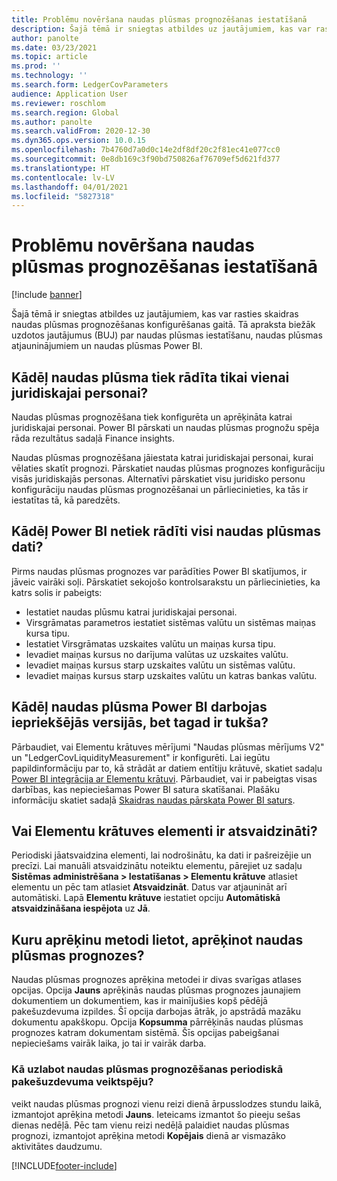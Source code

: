 ```yaml
---
title: Problēmu novēršana naudas plūsmas prognozēšanas iestatīšanā
description: Šajā tēmā ir sniegtas atbildes uz jautājumiem, kas var rasties skaidras naudas plūsmas prognozēšanas konfigurēšanas gaitā. Tā apraksta biežāk uzdotos jautājumus (BUJ) par naudas plūsmas iestatīšanu, naudas plūsmas atjauninājumiem un naudas plūsmas Power BI.
author: panolte
ms.date: 03/23/2021
ms.topic: article
ms.prod: ''
ms.technology: ''
ms.search.form: LedgerCovParameters
audience: Application User
ms.reviewer: roschlom
ms.search.region: Global
ms.author: panolte
ms.search.validFrom: 2020-12-30
ms.dyn365.ops.version: 10.0.15
ms.openlocfilehash: 7b4760d7a0d0c14e2df8df20c2f81ec41e077cc0
ms.sourcegitcommit: 0e8db169c3f90bd750826af76709ef5d621fd377
ms.translationtype: HT
ms.contentlocale: lv-LV
ms.lasthandoff: 04/01/2021
ms.locfileid: "5827318"
---
```

# <a name="troubleshoot-cash-flow-forecasting-setup"></a>Problēmu novēršana naudas plūsmas prognozēšanas iestatīšanā

[!include [banner](../includes/banner.md)]

Šajā tēmā ir sniegtas atbildes uz jautājumiem, kas var rasties skaidras naudas plūsmas prognozēšanas konfigurēšanas gaitā. Tā apraksta biežāk uzdotos jautājumus (BUJ) par naudas plūsmas iestatīšanu, naudas plūsmas atjauninājumiem un naudas plūsmas Power BI.

## <a name="why-is-cash-flow-shown-for-only-one-legal-entity"></a>Kādēļ naudas plūsma tiek rādīta tikai vienai juridiskajai personai?

Naudas plūsmas prognozēšana tiek konfigurēta un aprēķināta katrai juridiskajai personai. Power BI pārskati un naudas plūsmas prognožu spēja rāda rezultātus sadaļā Finance insights.

Naudas plūsmas prognozēšana jāiestata katrai juridiskajai personai, kurai vēlaties skatīt prognozi. Pārskatiet naudas plūsmas prognozes konfigurāciju visās juridiskajās personas. Alternatīvi pārskatiet visu juridisko personu konfigurāciju naudas plūsmas prognozēšanai un pārliecinieties, ka tās ir iestatītas tā, kā paredzēts.

## <a name="why-doesnt-power-bi-show-all-the-cash-flow-data"></a>Kādēļ Power BI netiek rādīti visi naudas plūsmas dati?

Pirms naudas plūsmas prognozes var parādīties Power BI skatījumos, ir jāveic vairāki soļi. Pārskatiet sekojošo kontrolsarakstu un pārliecinieties, ka katrs solis ir pabeigts:

- Iestatiet naudas plūsmu katrai juridiskajai personai.
- Virsgrāmatas parametros iestatiet sistēmas valūtu un sistēmas maiņas kursa tipu.
- Iestatiet Virsgrāmatas uzskaites valūtu un maiņas kursa tipu.
- Ievadiet maiņas kursus no darījuma valūtas uz uzskaites valūtu.
- Ievadiet maiņas kursus starp uzskaites valūtu un sistēmas valūtu.
- Ievadiet maiņas kursus starp uzskaites valūtu un katras bankas valūtu.

## <a name="why-did-cash-flow-power-bi-work-in-previous-versions-but-is-now-blank"></a>Kādēļ naudas plūsma Power BI darbojas iepriekšējās versijās, bet tagad ir tukša?

Pārbaudiet, vai Elementu krātuves mērījumi "Naudas plūsmas mērījums V2" un "LedgerCovLiquidityMeasurement" ir konfigurēti. Lai iegūtu papildinformāciju par to, kā strādāt ar datiem entītiju krātuvē, skatiet sadaļu [Power BI integrācija ar Elementu krātuvi](../../fin-ops-core/dev-itpro/analytics/power-bi-integration-entity-store.md). Pārbaudiet, vai ir pabeigtas visas darbības, kas nepieciešamas Power BI satura skatīšanai. Plašāku informāciju skatiet sadaļā [Skaidras naudas pārskata Power BI saturs](Cash-Overview-Power-BI-content.md).

## <a name="have-the-entity-store-entities-been-refreshed"></a>Vai Elementu krātuves elementi ir atsvaidzināti?

Periodiski jāatsvaidzina elementi, lai nodrošinātu, ka dati ir pašreizējie un precīzi. Lai manuāli atsvaidzinātu noteiktu elementu, pārejiet uz sadaļu **Sistēmas administrēšana \> Iestatīšanas \> Elementu krātuve** atlasiet elementu un pēc tam atlasiet **Atsvaidzināt**. Datus var atjaunināt arī automātiski. Lapā **Elementu krātuve** iestatiet opciju **Automātiskā atsvaidzināšana iespējota** uz **Jā**.

## <a name="which-calculation-method-should-be-used-when-calculating-cash-flow-forecasts"></a>Kuru aprēķinu metodi lietot, aprēķinot naudas plūsmas prognozes?

Naudas plūsmas prognozes aprēķina metodei ir divas svarīgas atlases opcijas. Opcija **Jauns** aprēķinās naudas plūsmas prognozes jaunajiem dokumentiem un dokumentiem, kas ir mainījušies kopš pēdējā pakešuzdevuma izpildes. Šī opcija darbojas ātrāk, jo apstrādā mazāku dokumentu apakškopu. Opcija **Kopsumma** pārrēķinās naudas plūsmas prognozes katram dokumentam sistēmā. Šīs opcijas pabeigšanai nepieciešams vairāk laika, jo tai ir vairāk darba.

### <a name="how-do-i-improve-the-performance-of-the-cash-flow-forecasting-recurring-batch-job"></a>Kā uzlabot naudas plūsmas prognozēšanas periodiskā pakešuzdevuma veiktspēju?

veikt naudas plūsmas prognozi vienu reizi dienā ārpusslodzes stundu laikā, izmantojot aprēķina metodi **Jauns**. Ieteicams izmantot šo pieeju sešas dienas nedēļā. Pēc tam vienu reizi nedēļā palaidiet naudas plūsmas prognozi, izmantojot aprēķina metodi **Kopējais** dienā ar vismazāko aktivitātes daudzumu.

[!INCLUDE[footer-include](../../includes/footer-banner.md)]


